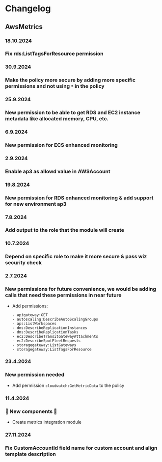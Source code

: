 # Changelog

## AwsMetrics

### 18.10.2024
### Fix rds:ListTagsForResource permission

### 30.9.2024
### Make the policy more secure by adding more specific permissions and not using `*` in the policy

### 25.9.2024
### New permission to be able to get RDS and EC2 instance metadata like allocated memory, CPU, etc.

### 6.9.2024
### New permission for ECS enhanced monitoring

### 2.9.2024
### Enable ap3 as allowd value in AWSAccount

### 19.8.2024
### New permission for RDS enhanced monitoring & add support for new environment ap3

### 7.8.2024
### Add output to the role that the module will create

### 10.7.2024
### Depend on specific role to make it more secure & pass wiz security check

### 2.7.2024
### New permissions for future convenience, we would be adding calls that need these permissions in near future
- Add permissions:
    ```
    - apigateway:GET
    - autoscaling:DescribeAutoScalingGroups
    - aps:ListWorkspaces
    - dms:DescribeReplicationInstances
    - dms:DescribeReplicationTasks
    - ec2:DescribeTransitGatewayAttachments
    - ec2:DescribeSpotFleetRequests
    - storagegateway:ListGateways
    - storagegateway:ListTagsForResource
    ```

### 23.4.2024
### New permission needed
- Add permission `cloudwatch:GetMetricData` to the policy

### 11.4.2024
### 🚀 New components 🚀
- Create metrics integration module

### 27.11.2024
### Fix CustomAccountId field name for custom account and align template description
